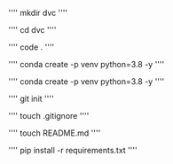 ''''
mkdir dvc
''''

''''
cd dvc
''''

''''
code .
''''

''''
conda create -p venv python=3.8 -y
''''

''''
conda create -p venv python=3.8 -y
''''

''''
git init
''''

''''
touch .gitignore
''''

''''
touch README.md
''''

''''
pip install -r requirements.txt
''''